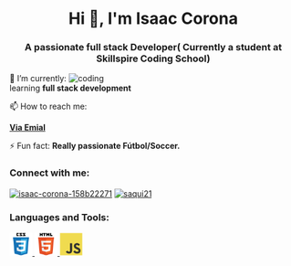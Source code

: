 <h1 align="center">Hi 👋, I'm Isaac Corona</h1>
<h3 align="center">A passionate full stack Developer( Currently a student at Skillspire Coding School)</h3>
<img align="right" alt="coding" width="400" src="https://media.tenor.com/-UygBh3nnfEAAAAC/coding.gif"

 🌱 I’m currently: learning **full stack development**
     
 📫 How to reach me: **<p><a href="Isaac.corona21@gmail.com/">Via Emial</a></p>**

 ⚡ Fun fact: **Really passionate Fútbol/Soccer.**

<h3 align="left">Connect with me:</h3>
<p align="left">
<a href="https://linkedin.com/in/isaac-corona-158b22271" target="blank"><img align="center" src="https://raw.githubusercontent.com/rahuldkjain/github-profile-readme-generator/master/src/images/icons/Social/linked-in-alt.svg" alt="isaac-corona-158b22271" height="30" width="40" /></a>
<a href="https://instagram.com/saqui21" target="blank"><img align="center" src="https://raw.githubusercontent.com/rahuldkjain/github-profile-readme-generator/master/src/images/icons/Social/instagram.svg" alt="saqui21" height="30" width="40" /></a>
</p>

<h3 align="left">Languages and Tools:</h3>
<p align="left"> <a href="https://www.w3schools.com/css/" target="_blank" rel="noreferrer"> <img src="https://raw.githubusercontent.com/devicons/devicon/master/icons/css3/css3-original-wordmark.svg" alt="css3" width="40" height="40"/> </a> <a href="https://www.w3.org/html/" target="_blank" rel="noreferrer"> <img src="https://raw.githubusercontent.com/devicons/devicon/master/icons/html5/html5-original-wordmark.svg" alt="html5" width="40" height="40"/> </a> <a href="https://developer.mozilla.org/en-US/docs/Web/JavaScript" target="_blank" rel="noreferrer"> <img src="https://raw.githubusercontent.com/devicons/devicon/master/icons/javascript/javascript-original.svg" alt="javascript" width="40" height="40"/> </a> </p>


